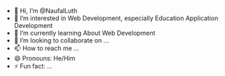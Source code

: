 - 👋 Hi, I’m @NaufalLuth
- 👀 I’m interested in Web Development, especially Education Application Development
- 🌱 I’m currently learning About Web Development
- 💞️ I’m looking to collaborate on ...
- 📫 How to reach me ...
- 😄 Pronouns: He/Him
- ⚡ Fun fact: ...

<!---
NaufalLuth/NaufalLuth is a ✨ special ✨ repository because its `README.md` (this file) appears on your GitHub profile.
You can click the Preview link to take a look at your changes.
--->
